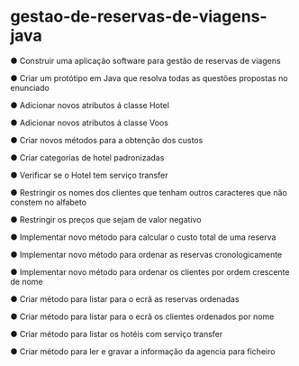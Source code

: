 # gestao-de-reservas-de-viagens-java

●	Construir uma aplicação software para gestão de reservas de viagens

●	Criar um protótipo em Java que resolva todas as questões propostas no enunciado

●	Adicionar novos atributos á classe Hotel

●	Adicionar novos atributos á classe Voos

●	Criar novos métodos para a obtenção dos custos

●	Criar categorias de hotel padronizadas

●	Verificar se o Hotel tem serviço transfer

●	Restringir os nomes dos clientes que tenham outros caracteres que não constem no alfabeto

●	Restringir os preços que sejam de valor negativo

●	Implementar novo método para calcular o custo total de uma reserva

●	Implementar novo método para ordenar as reservas cronologicamente

●	Implementar novo método para ordenar os clientes por ordem crescente de nome

●	Criar método para listar para o ecrã as reservas ordenadas

●	Criar método para listar para o ecrã os clientes ordenados por nome

●	Criar método para listar os hotéis com serviço transfer

●	Criar método para ler e gravar a informação da agencia para ficheiro

